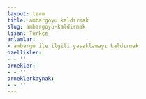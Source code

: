 ```yaml
---
layout: term
title: ambargoyu kaldırmak
slug: ambargoyu-kaldirmak
lisan: Türkçe
anlamlar:
- ambargo ile ilgili yasaklamayı kaldırmak
ozellikler:
- - ''
ornekler:
- - ''
orneklerkaynak:
- - ''
---
```

